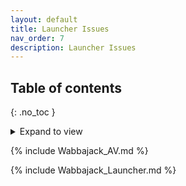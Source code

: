 ```yaml
---
layout: default
title: Launcher Issues
nav_order: 7
description: Launcher Issues 
---
```



## Table of contents
{: .no_toc }
<details markdown="block">
<summary>
   Expand to view
</summary>
{: .text-delta }
1. TOC
{:toc}
</details>

{% include Wabbajack_AV.md %}


{% include Wabbajack_Launcher.md %}
